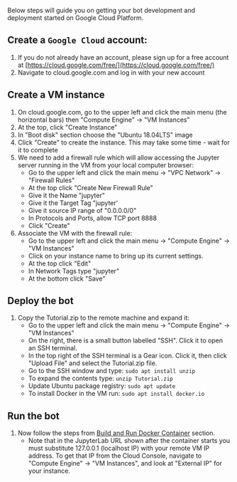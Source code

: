 Below steps will guide you on getting your bot development and deployment started on Google Cloud Platform.

## Create a `Google Cloud` account:

1. If you do not already have an account, please sign up for a free account at [https://cloud.google.com/free/](https://cloud.google.com/free/)
1. Navigate to cloud.google.com and log in with your new account

## Create a VM instance

1. On cloud.google.com, go to the upper left and click the main menu (the horizontal bars) then "Compute Engine" -> "VM Instances"
1. At the top, click "Create Instance"
1. In "Boot disk" section choose the "Ubuntu 18.04LTS" image
1. Click "Create" to create the instance. This may take some time - wait for it to complete
1. We need to add a firewall rule which will allow accessing the Jupyter server running in the VM from your local computer browser:
   - Go to the upper left and click the main menu -> "VPC Network" -> "Firewall Rules"
   - At the top click "Create New Firewall Rule"
   - Give it the Name "jupyter"
   - Give it the Target Tag "jupyter'
   - Give it source IP range of "0.0.0.0/0"
   - In Protocols and Ports, allow TCP port 8888
   - Click "Create"
1. Associate the VM with the firewall rule:
   - Go to the upper left and click the main menu -> "Compute Engine" -> "VM Instances"
   - Click on your instance name to bring up its current settings.
   - At the top click "Edit"
   - In Network Tags type "jupyter"
   - At the bottom click "Save"
   
## Deploy the bot

1. Copy the Tutorial.zip to the remote machine and expand it:
   - Go to the upper left and click the main menu -> "Compute Engine" -> "VM Instances"
   - On the right, there is a small button labelled "SSH".  Click it to open an SSH terminal.
   - In the top right of the SSH terminal is a Gear icon.  Click it, then click "Upload File" and select the Tutorial.zip file.
   - Go to the SSH window and type: `sudo apt install unzip`
   - To expand the contents type: `unzip Tutorial.zip`
   - Update Ubuntu package registry: `sudo apt update`
   - To install Docker in the VM run: `sudo apt install docker.io`
   
## Run the bot

1. Now follow the steps from [Build and Run Docker Container](docker.md#docker-install) section.
   - Note that in the JupyterLab URL shown after the container starts you must substitute 127.0.0.1 (localhost IP) with your remote VM IP address. To get that IP from the Cloud Console, navigate to "Compute Engine" -> "VM Instances", and look at "External IP" for your instance.
   

